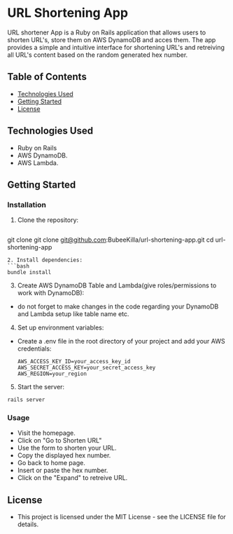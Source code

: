 # URL Shortening App

URL shortener App is a Ruby on Rails application that allows users to shorten URL's, store them on AWS DynamoDB and acces them. The app provides a simple and intuitive interface for shortening URL's and retreiving all URL's content based on the random generated hex number.

## Table of Contents
- [Technologies Used](#technologies-used)
- [Getting Started](#getting-started)
- [License](#license)

## Technologies Used

- Ruby on Rails
- AWS DynamoDB.
- AWS Lambda.

## Getting Started

### Installation
1. Clone the repository:
   ```bash
  git clone git clone git@github.com:BubeeKilla/url-shortening-app.git
  cd url-shortening-app
  ```
2. Install dependencies:
  ```bash
  bundle install
  ```
3. Create AWS DynamoDB Table and Lambda(give roles/permissions to work with DynamoDB):

  - do not forget to make changes in the code regarding your DynamoDB and Lambda setup like table name etc.

4. Set up environment variables:
   
- Create a .env file in the root directory of your project and add your AWS credentials:
  ```.env
  AWS_ACCESS_KEY_ID=your_access_key_id
  AWS_SECRET_ACCESS_KEY=your_secret_access_key
  AWS_REGION=your_region
  ```
5. Start the server:
  ```bash
  rails server
  ```

### Usage

- Visit the homepage.
- Click on "Go to Shorten URL"
- Use the form to shorten your URL.
- Copy the displayed hex number.
- Go back to home page.
- Insert or paste the hex number.
- Click on the "Expand" to retreive URL.

## License

- This project is licensed under the MIT License - see the LICENSE file for details.
